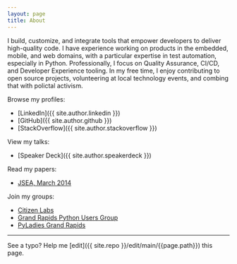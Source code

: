 ```yaml
---
layout: page
title: About
---
```



I build, customize, and integrate tools that empower developers to deliver high-quality code. I have experience working on products in the embedded, mobile, and web domains, with a particular expertise in test automation, especially in Python. Professionally, I focus on Quality Assurance, CI/CD, and Developer Experience tooling. In my free time, I enjoy contributing to open source projects, volunteering at local technology events, and combing that with polictal activism.

<!-- Jace Browning builds, customizes, and integrates tools that empower developers to ship quality code. He has worked on products in the embedded, mobile, and web space, but his expertise is test automation, specifically in Python. Professionally, he focuses on Quality Assurance, CI/CD, and Developer Experience tooling. In his free time, he enjoys contributing to open source and volunteering at local technology events. -->

Browse my profiles:

* [LinkedIn]({{ site.author.linkedin }})
* [GitHub]({{ site.author.github }})
* [StackOverflow]({{ site.author.stackoverflow }})

View my talks:

* [Speaker Deck]({{ site.author.speakerdeck }})

Read my papers:

* [JSEA, March 2014](http://www.scirp.org/journal/PaperInformation.aspx?PaperID=44268)

Join my groups:

* [Citizen Labs](https://citizenlabs.org/)
* [Grand Rapids Python Users Group](https://www.meetup.com/grpython/)
* [PyLadies Grand Rapids](https://www.meetup.com/PyLadiesGrandRapids/)

-----

See a typo? Help me [edit]({{ site.repo }}/edit/main/{{page.path}}) this page.
